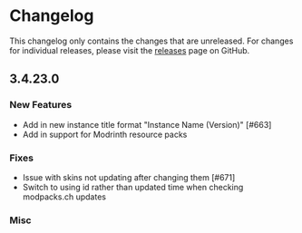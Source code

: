 # Changelog

This changelog only contains the changes that are unreleased. For changes for individual releases, please visit the
[releases](https://github.com/ATLauncher/ATLauncher/releases) page on GitHub.

## 3.4.23.0

### New Features
- Add in new instance title format "Instance Name (Version)" [#663]
- Add in support for Modrinth resource packs

### Fixes
- Issue with skins not updating after changing them [#671]
- Switch to using id rather than updated time when checking modpacks.ch updates

### Misc
